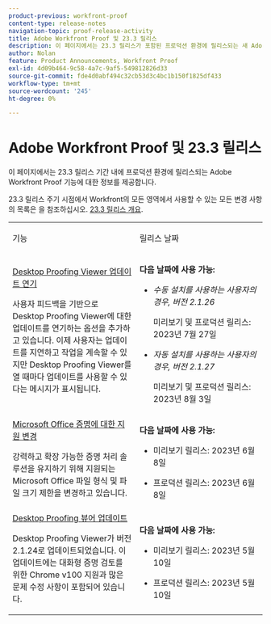 ```yaml
---
product-previous: workfront-proof
content-type: release-notes
navigation-topic: proof-release-activity
title: Adobe Workfront Proof 및 23.3 릴리스
description: 이 페이지에서는 23.3 릴리스가 포함된 프로덕션 환경에 릴리스되는 새 Adobe Workfront 경험의 Adobe Workfront Proof 기능에 대한 정보를 제공합니다.
author: Nolan
feature: Product Announcements, Workfront Proof
exl-id: 4d09b464-9c58-4a7c-9af5-549812826d33
source-git-commit: fde4d0abf494c32cb53d3c4bc1b150f1825df433
workflow-type: tm+mt
source-wordcount: '245'
ht-degree: 0%

---
```


# Adobe Workfront Proof 및 23.3 릴리스

이 페이지에서는 23.3 릴리스 기간 내에 프로덕션 환경에 릴리스되는 Adobe Workfront Proof 기능에 대한 정보를 제공합니다.

23.3 릴리스 주기 시점에서 Workfront의 모든 영역에서 사용할 수 있는 모든 변경 사항의 목록은 을 참조하십시오. [23.3 릴리스 개요](/help/quicksilver/product-announcements/product-releases/23.3-release-activity/23-3-release-overview.md).

<table>
            <col style="width: 50%;" />
            <col style="width: 50%;" />
            <tbody>
                <tr>
                    <td>
                        <p><span class="bold">기능</span>
                        </p>
                    </td>
                    <td>
                        <p><span class="bold">릴리스 날짜</span>
                        </p>
                    </td>
                </tr>
                <tr>
                    <td>
                        <a href="/help/quicksilver/product-announcements/product-releases/workfront-proof-release-activity/proof-23-3-release/proof-23-3-jul-17.md" class="MCXref xref" xrefformat="{para}">Desktop Proofing Viewer 업데이트 연기</a> </p>
                        <p>사용자 피드백을 기반으로 Desktop Proofing Viewer에 대한 업데이트를 연기하는 옵션을 추가하고 있습니다. 이제 사용자는 업데이트를 지연하고 작업을 계속할 수 있지만 Desktop Proofing Viewer를 열 때마다 업데이트를 사용할 수 있다는 메시지가 표시됩니다.</p>
                    </td>
                    <td><p><b>다음 날짜에 사용 가능:</b></p>
                        <ul>
                            <li>
                                <p><i>수동 설치를 사용하는 사용자의 경우, 버전 2.1.26</i></p>
                                <p>미리보기 및 프로덕션 릴리스: 2023년 7월 27일</p>
                            </li>
                            <li>
                                <p><i>자동 설치를 사용하는 사용자의 경우, 버전 2.1.27</i></p>
                                <p>미리보기 및 프로덕션 릴리스: 2023년 8월 3일</p>
                            </li>
                        </ul>
                    </td>
                </tr>                
                <tr>
                    <td>
                        <a href="/help/quicksilver/product-announcements/product-releases/workfront-proof-release-activity/proof-23-3-release/proof-23-3-jun-5.md" class="MCXref xref" xrefformat="{para}">Microsoft Office 증명에 대한 지원 변경</a></p>
                        <p>강력하고 확장 가능한 증명 처리 솔루션을 유지하기 위해 지원되는 Microsoft Office 파일 형식 및 파일 크기 제한을 변경하고 있습니다.</p>
                    </td>
                    <td><p><b>다음 날짜에 사용 가능:</b></p>
                        <ul>
                            <li>
                                <p>미리보기 릴리스: 2023년 6월 8일<br /></p>
                            </li>
                            <li>
                                <p><span class="preview">프로덕션 릴리스: 2023년 6월 8일</span></p>
                            </li>
                        </ul>
                    </td>
                </tr>                
                <tr>
                    <td>
                        <a href="/help/quicksilver/product-announcements/product-releases/workfront-proof-release-activity/proof-23-3-release/proof-23-3-may-8.md">Desktop Proofing 뷰어 업데이트</a></p>
                        <p>Desktop Proofing Viewer가 버전 2.1.24로 업데이트되었습니다. 이 업데이트에는 대화형 증명 검토를 위한 Chrome v100 지원과 많은 문제 수정 사항이 포함되어 있습니다.</p>
                    </td>
                    <td><p><b>다음 날짜에 사용 가능:</b></p>
                     <p>
                        </p>
                        <ul>
                            <li>
                                <p>미리보기 릴리스: 2023년 5월 10일<br /></p>
                            </li>
                            <li>
                                <p><span class="preview">프로덕션 릴리스: 2023년 5월 10일</span></p>
                            </li>
                        </ul>
                    </td>
                </tr>
            </tbody>
        </table>
